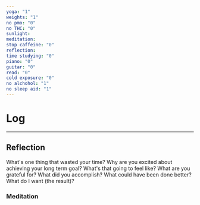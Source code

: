 ```yaml
---
yoga: "1"
weights: "1"
no pmo: "0"
no THC: "0"
sunlight: 
meditation: 
stop caffeine: "0"
reflection: 
time studying: "0"
piano: "0"
guitar: "0"
read: "0"
cold exposure: "0"
no alchohol: "1"
no sleep aid: "1"
---
```


# Log

---
## Reflection
What's one thing that wasted your time?
Why are you excited about achieving your long term goal? What's that going to feel like?
What are you grateful for?
What did you accomplish?
What could have been done better?
What do I want (the result)?
### Meditation

